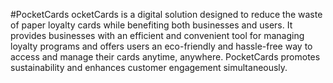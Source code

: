 #PocketCards
ocketCards is a digital solution designed to reduce the waste of paper loyalty cards while benefiting both businesses and users. It provides businesses with an efficient and convenient tool for managing loyalty programs and offers users an eco-friendly and hassle-free way to access and manage their cards anytime, anywhere. PocketCards promotes sustainability and enhances customer engagement simultaneously.

